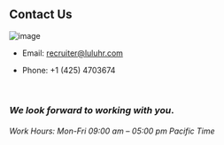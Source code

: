 ## Contact Us
![image](https://user-images.githubusercontent.com/5929388/221444306-dd72e8c0-9401-4905-9908-1bf55a935dc6.png)

* Email: recruiter@luluhr.com

* Phone:  +1 (425) 4703674


<br/>

### *We look forward to working with you*.

###### Work Hours: Mon-Fri 09:00 am – 05:00 pm Pacific Time



 
